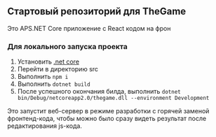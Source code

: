 ## Стартовый репозиторий для TheGame

Это APS.NET Core приложение с React кодом на фрон


### Для локального запуска проекта

1. Установить [.net core](https://www.microsoft.com/net/learn/get-started/)
2. Перейти в директорию src
3. Выполнить `npm i`
4. Выполнить `dotnet build`
5. После успешного окончания билда, выполнить `dotnet bin/Debug/netcoreapp2.0/thegame.dll --environment Development`

Это запустит веб-сервер в режиме разработки с горячей заменой фронтенд-кода, чтобы можно было сразу видеть результат 
после редактирования js-кода.

